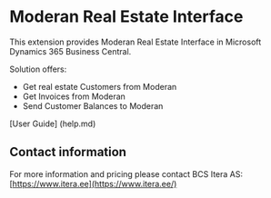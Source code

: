 
# Moderan Real Estate Interface
This extension provides Moderan Real  Estate Interface in Microsoft Dynamics 365 Business Central.

Solution offers:

-   Get real estate Customers from Moderan  
-   Get Invoices from Moderan  
-   Send Customer Balances to Moderan  

[User Guide] (help.md)

## Contact information

For more information and pricing please contact BCS Itera AS:  
[https://www.itera.ee](https://www.itera.ee/)
